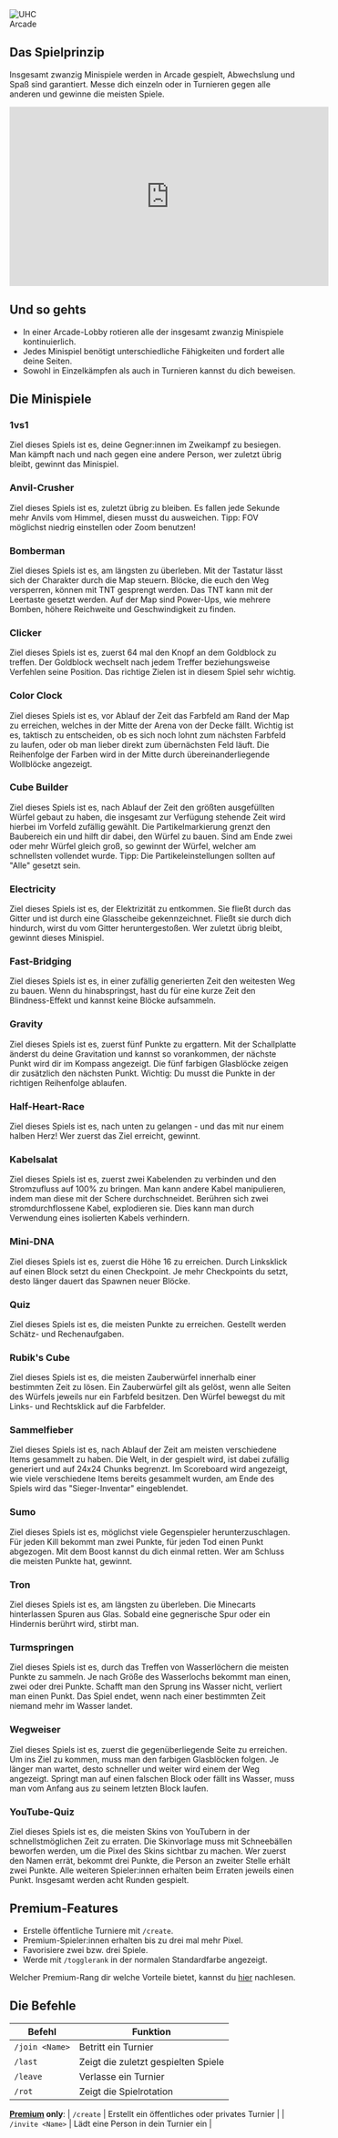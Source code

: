 <div class="banner-wrapper">
    <img alt="UHC" src="../img/Arcade.png">
    <div class="banner-text">Arcade</div>
</div>

## Das Spielprinzip

Insgesamt zwanzig Minispiele werden in Arcade gespielt, Abwechslung und Spaß sind garantiert. Messe dich einzeln oder in
Turnieren gegen alle anderen und gewinne die meisten Spiele.

<iframe width="560" height="315" src="https://www.youtube.com/embed/hctHaY6g-8A" frameborder="0" allowfullscreen></iframe>

<p></p>

## Und so gehts
- In einer Arcade-Lobby rotieren alle der insgesamt zwanzig Minispiele kontinuierlich.
- Jedes Minispiel benötigt unterschiedliche Fähigkeiten und fordert alle deine Seiten.
- Sowohl in Einzelkämpfen als auch in Turnieren kannst du dich beweisen.


## Die Minispiele

### 1vs1
Ziel dieses Spiels ist es, deine Gegner:innen im Zweikampf zu besiegen. Man kämpft nach und nach gegen eine andere Person, wer zuletzt übrig bleibt, gewinnt das Minispiel.

### Anvil-Crusher
Ziel dieses Spiels ist es, zuletzt übrig zu bleiben. Es fallen jede Sekunde mehr Anvils vom Himmel, diesen musst du ausweichen. Tipp: FOV möglichst niedrig einstellen oder Zoom benutzen!

### Bomberman
Ziel dieses Spiels ist es, am längsten zu überleben. Mit der Tastatur lässt sich der Charakter durch die Map steuern. Blöcke, die euch den Weg versperren, können mit TNT gesprengt werden.
Das TNT kann mit der Leertaste gesetzt werden. Auf der Map sind Power-Ups, wie mehrere Bomben, höhere Reichweite und Geschwindigkeit zu finden.

### Clicker
Ziel dieses Spiels ist es, zuerst 64 mal den Knopf an dem Goldblock zu treffen. Der Goldblock wechselt nach jedem Treffer beziehungsweise Verfehlen seine Position.
Das richtige Zielen ist in diesem Spiel sehr wichtig.

### Color Clock
Ziel dieses Spiels ist es, vor Ablauf der Zeit das Farbfeld am Rand der Map zu erreichen, welches in der Mitte der Arena von der Decke fällt.
Wichtig ist es, taktisch zu entscheiden, ob es sich noch lohnt zum nächsten Farbfeld zu laufen, oder ob man lieber direkt zum übernächsten Feld läuft.
Die Reihenfolge der Farben wird in der Mitte durch übereinanderliegende Wollblöcke angezeigt.

### Cube Builder
Ziel dieses Spiels ist es, nach Ablauf der Zeit den größten ausgefüllten Würfel gebaut zu haben, die insgesamt zur Verfügung stehende Zeit wird hierbei im Vorfeld zufällig gewählt.
Die Partikelmarkierung grenzt den Baubereich ein und hilft dir dabei, den Würfel zu bauen. Sind am Ende zwei oder mehr Würfel gleich groß, so gewinnt der Würfel, welcher am schnellsten vollendet wurde. 
Tipp: Die Partikeleinstellungen sollten auf "Alle" gesetzt sein.

### Electricity
Ziel dieses Spiels ist es, der Elektrizität zu entkommen. Sie fließt durch das Gitter und ist durch eine Glasscheibe gekennzeichnet.
Fließt sie durch dich hindurch, wirst du vom Gitter heruntergestoßen. Wer zuletzt übrig bleibt, gewinnt dieses Minispiel.

### Fast-Bridging
Ziel dieses Spiels ist es, in einer zufällig generierten Zeit den weitesten Weg zu bauen. Wenn du hinabspringst, hast du für eine kurze Zeit den Blindness-Effekt und kannst
keine Blöcke aufsammeln.

### Gravity
Ziel dieses Spiels ist es, zuerst fünf Punkte zu ergattern. Mit der Schallplatte änderst du deine Gravitation und kannst so vorankommen, der nächste Punkt wird dir im Kompass angezeigt. 
Die fünf farbigen Glasblöcke zeigen dir zusätzlich den nächsten Punkt. Wichtig: Du musst die Punkte in der richtigen Reihenfolge ablaufen.

### Half-Heart-Race
Ziel dieses Spiels ist es, nach unten zu gelangen - und das mit nur einem halben Herz! Wer zuerst das Ziel erreicht, gewinnt.

### Kabelsalat
Ziel dieses Spiels ist es, zuerst zwei Kabelenden zu verbinden und den Stromzufluss auf 100% zu bringen. Man kann andere Kabel manipulieren, indem man diese mit der Schere durchschneidet. 
Berühren sich zwei stromdurchflossene Kabel, explodieren sie. Dies kann man durch Verwendung eines isolierten Kabels verhindern.

### Mini-DNA
Ziel dieses Spiels ist es, zuerst die Höhe 16 zu erreichen. Durch Linksklick auf einen Block setzt du einen Checkpoint.
Je mehr Checkpoints du setzt, desto länger dauert das Spawnen neuer Blöcke.
 
### Quiz
Ziel dieses Spiels ist es, die meisten Punkte zu erreichen. Gestellt werden Schätz- und Rechenaufgaben.
 
### Rubik's Cube
Ziel dieses Spiels ist es, die meisten Zauberwürfel innerhalb einer bestimmten Zeit zu lösen.
Ein Zauberwürfel gilt als gelöst, wenn alle Seiten des Würfels jeweils nur ein Farbfeld besitzen.
Den Würfel bewegst du mit Links- und Rechtsklick auf die Farbfelder.
 
### Sammelfieber
Ziel dieses Spiels ist es, nach Ablauf der Zeit am meisten verschiedene Items gesammelt zu haben. Die Welt, in der gespielt wird, ist dabei zufällig generiert und auf 24x24 Chunks begrenzt.
Im Scoreboard wird angezeigt, wie viele verschiedene Items bereits gesammelt wurden, am Ende des Spiels wird das "Sieger-Inventar" eingeblendet.
 
### Sumo
Ziel dieses Spiels ist es, möglichst viele Gegenspieler herunterzuschlagen. Für jeden Kill bekommt man zwei Punkte, für jeden Tod einen Punkt abgezogen. Mit dem Boost kannst du dich einmal retten. Wer am Schluss die meisten Punkte hat, gewinnt. 
 
### Tron
Ziel dieses Spiels ist es, am längsten zu überleben. Die Minecarts hinterlassen Spuren aus Glas. Sobald eine gegnerische Spur oder ein Hindernis berührt wird, stirbt man. 
 
### Turmspringen
Ziel dieses Spiels ist es, durch das Treffen von Wasserlöchern die meisten Punkte zu sammeln. Je nach Größe des Wasserlochs bekommt man einen, zwei oder drei Punkte. 
Schafft man den Sprung ins Wasser nicht, verliert man einen Punkt. Das Spiel endet, wenn nach einer bestimmten Zeit niemand mehr im Wasser landet.
 
### Wegweiser
Ziel dieses Spiels ist es, zuerst die gegenüberliegende Seite zu erreichen. Um ins Ziel zu kommen, muss man den farbigen Glasblöcken folgen. Je länger man wartet,
desto schneller und weiter wird einem der Weg angezeigt. Springt man auf einen falschen Block oder fällt ins Wasser, muss man vom Anfang aus zu seinem letzten Block laufen.
 
### YouTube-Quiz
Ziel dieses Spiels ist es, die meisten Skins von YouTubern in der schnellstmöglichen Zeit zu erraten. Die Skinvorlage muss mit Schneebällen beworfen werden, um die Pixel des Skins sichtbar zu machen.
Wer zuerst den Namen errät, bekommt drei Punkte, die Person an zweiter Stelle erhält zwei Punkte. Alle weiteren Spieler:innen erhalten beim Erraten jeweils einen Punkt.
Insgesamt werden acht Runden gespielt.
 
## Premium-Features
- Erstelle öffentliche Turniere mit `/create`.
- Premium-Spieler:innen erhalten bis zu drei mal mehr Pixel.
- Favorisiere zwei bzw. drei Spiele.
- Werde mit `/togglerank` in der normalen Standardfarbe angezeigt.

Welcher Premium-Rang dir welche Vorteile bietet, kannst du [hier](/ranks/premium/) nachlesen.
 
## Die Befehle
 
| Befehl | Funktion |
| ------ | -------- |
| `/join <Name>` | Betritt ein Turnier |
| `/last` | Zeigt die zuletzt gespielten Spiele |
| `/leave` | Verlasse ein Turnier |
| `/rot` | Zeigt die Spielrotation |
**[Premium](/ranks/premium/) only**:
| `/create`          | Erstellt ein öffentliches oder privates Turnier |
| `/invite <Name>` | Lädt eine Person in dein Turnier ein |
